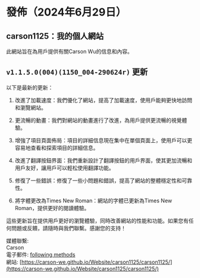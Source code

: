 # 發佈（2024年6月29日）

## carson1125：我的個人網站
此網站旨在為用戶提供有關Carson Wu的信息和內容。

## `v1.1.5.0(004)(1150_004-290624r)` 更新

以下是最新的更新：

1. 改進了加載速度：我們優化了網站，提高了加載速度，使用戶能夠更快地訪問和瀏覽網站。

2. 更流暢的動畫：我們對網站的動畫進行了改進，為用戶提供更流暢的視覺體驗。

3. 增強了項目頁面佈局：項目的詳細信息現在集中在單個頁面上，使用戶可以更容易地查看和探索項目的詳細信息。

4. 改進了翻譯按鈕界面：我們重新設計了翻譯按鈕的用戶界面，使其更加流暢和用戶友好，讓用戶可以輕松使用翻譯功能。

5. 修復了一些錯誤：修復了一些小問題和錯誤，提高了網站的整體穩定性和可靠性。

6. 將字體更改為Times New Roman：網站的字體已更新為Times New Roman，提供更好的閱讀體驗。

這些更新旨在提供用戶更好的瀏覽體驗，同時改善網站的性能和功能。如果您有任何問題或反饋，請隨時與我們聯繫。感謝您的支持！

媒體聯繫:<br>
Carson<br>
電子郵件: [following methods](https://carson-we.github.io/contact.html)<br>
網站: [https://carson-we.github.io/Website/carson1125/carson1125/](https://carson-we.github.io/Website/carson1125/carson1125/)
